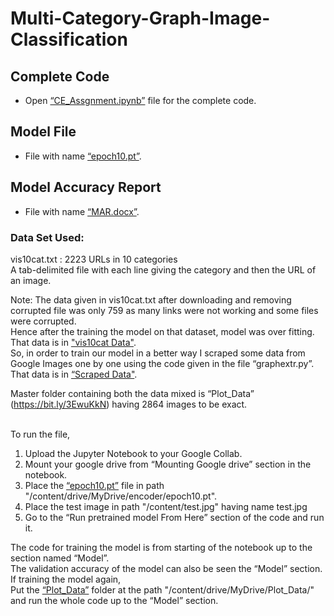 # Multi-Category-Graph-Image-Classification

## Complete Code
- Open [“CE_Assgnment.ipynb”](CE_Assgnment.ipynb) file for the complete code.
## Model File
- File with name [“epoch10.pt”](https://bit.ly/3lCC5GA).
## Model Accuracy Report 
- File with name [“MAR.docx”](MAR.docx).

### Data Set Used:
vis10cat.txt : 2223 URLs in 10 categories <br> A tab-delimited file with each line giving the category and then the URL of an image.

Note: The data given in vis10cat.txt after downloading and removing corrupted file was only 759 as many links were not working and some files were corrupted.<br>
Hence after the training the model on that dataset, model was over fitting.<br>
That data is in ["vis10cat Data"](https://bit.ly/3AF8EKg).<br>
So, in order to train our model in a better way I scraped some data from Google Images one by one using the code given in the file “graphextr.py”.<br>
That data is in [“Scraped Data"](https://bit.ly/2XMa9bB).<br>

Master folder containing both the data mixed is “Plot_Data” (https://bit.ly/3EwuKkN) having 2864 images to be exact.<br><br>

To run the file,
1.	Upload the Jupyter Notebook to your Google Collab.
2.	Mount your google drive from “Mounting Google drive” section in the notebook.
3.	Place the [“epoch10.pt”](https://bit.ly/3lCC5GA) file in path "/content/drive/MyDrive/encoder/epoch10.pt".
4.	Place the test image in path "/content/test.jpg" having name test.jpg
5.	Go to the “Run pretrained model From Here” section of the code and run it.

The code for training the model is from starting of the notebook up to the section named “Model”.<br>
The validation accuracy of the model can also be seen the “Model” section.<br>
If training the model again,<br>
Put the [“Plot_Data”](https://bit.ly/3EwuKkN) folder at the path "/content/drive/MyDrive/Plot_Data/" and run the whole code up to the “Model” section.<br>
